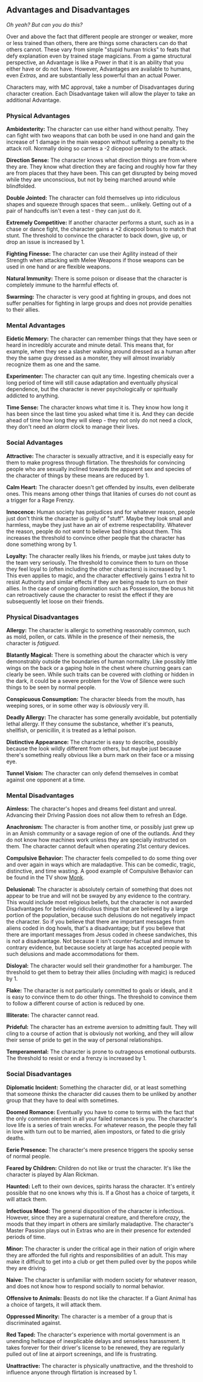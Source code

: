 ## Advantages and Disadvantages
_Oh yeah? But can you do this?_

Over and above the fact that different people are stronger or weaker, more or less trained than others, there are things some characters can do that others cannot. These vary from simple "stupid human tricks" to feats that defy explanation even by trained stage magicians. From a game structural perspective, an Advantage is like a Power in that it is an ability that you either have or do not have. However, Advantages are available to humans, even _Extras_, and are substantially less powerful than an actual Power.

Characters may, with MC approval, take a number of Disadvantages during character creation. Each Disadvantage taken will allow the player to take an additional Advantage.

### Physical Advantages

**Ambidexterity:** The character can use either hand without penalty. They can fight with two weapons that can both be used in one hand and gain the increase of 1 damage in the main weapon without suffering a penalty to the attack roll. Normally doing so carries a -2 dicepool penalty to the attack.

**Direction Sense:** The character knows what direction things are from where they are. They know what direction they are facing and roughly how far they are from places that they have been. This can get disrupted by being moved while they are unconscious, but not by being marched around while blindfolded.

**Double Jointed:** The character can fold themselves up into ridiculous shapes and squeeze through spaces that seem... unlikely. Getting out of a pair of handcuffs isn't even a test - they can just do it.

**Extremely Competitive:** If another character performs a stunt, such as in a chase or dance fight, the character gains a +2 dicepool bonus to match that stunt. The threshold to convince the character to back down, give up, or drop an issue is increased by 1.

**Fighting Finesse:** The character can use their Agility instead of their Strength when attacking with Melee Weapons if those weapons can be used in one hand or are flexible weapons.

**Natural Immunity:** There is some poison or disease that the character is completely immune to the harmful effects of.

**Swarming:** The character is very good at fighting in groups, and does not suffer penalties for fighting in large groups and does not provide penalties to their allies.

### Mental Advantages

**Eidetic Memory:** The character can remember things that they have seen or heard in incredibly accurate and minute detail. This means that, for example, when they see a slasher walking around dressed as a human after they the same guy dressed as a monster, they will almost invariably recognize them as one and the same.

**Experimenter:** The character can quit any time. Ingesting chemicals over a long period of time will still cause adaptation and eventually physical dependence, but the character is never psychologically or spiritually addicted to anything.

**Time Sense:** The character knows what time it is. They know how long it has been since the last time you asked what time it is. And they can decide ahead of time how long they will sleep - they not only do not need a clock, they don't need an _alarm_ clock to manage their lives.

### Social Advantages

**Attractive:** The character is sexually attractive, and it is especially easy for them to make progress through flirtation. The thresholds for convincing people who are sexually inclined towards the apparent sex and species of the character of things by these means are reduced by 1.

**Calm Heart:** The character doesn't get offended by insults, even deliberate ones. This means among other things that litanies of curses do not count as a trigger for a Rage Frenzy.

**Innocence:** Human society has prejudices and for whatever reason, people just don't think the character is guilty of "stuff". Maybe they look small and harmless, maybe they just have an air of extreme respectability. Whatever the reason, people do not _want_ to believe bad things about them. This increases the threshold to convince other people that the character has done something wrong by 1.

**Loyalty:** The character really likes his friends, or maybe just takes duty to the team very seriously. The threshold to convince them to turn on those they feel loyal to (often including the other characters) is increased by 1. This even applies to magic, and the character effectively gains 1 extra hit to resist Authority and similar effects if they are being made to turn on their allies. In the case of ongoing domination such as Possession, the bonus hit can retroactively cause the character to resist the effect if they are subsequently let loose on their friends.

### Physical Disadvantages

**Allergy:** The character is allergic to something reasonably common, such as mold, pollen, or cats. While in the presence of their nemesis, the character is _fatigued_.

**Blatantly Magical:** There is something about the character which is very demonstrably outside the boundaries of human normality. Like possibly little wings on the back or a gaping hole in the chest where churning gears can clearly be seen. While such traits can be covered with clothing or hidden in the dark, it could be a severe problem for the Vow of Silence were such things to be seen by normal people.

**Conspicuous Consumption:** The character bleeds from the mouth, has weeping sores, or in some other way is _obviously_ very ill.

**Deadly Allergy:** The character has some generally avoidable, but potentially lethal allergy. If they consume the substance, whether it's peanuts, shellfish, or penicillin, it is treated as a lethal poison.

**Distinctive Appearance:** The character is easy to describe, possibly because the look wildly different from others, but maybe just because there's something really obvious like a burn mark on their face or a missing eye.

**Tunnel Vision:** The character can only defend themselves in combat against one opponent at a time.

### Mental Disadvantages

**Aimless:** The character's hopes and dreams feel distant and unreal. Advancing their Driving Passion does not allow them to refresh an Edge.

**Anachronism:** The character is from another time, or possibly just grew up in an Amish community or a savage region of one of the outlands. And they do not know how machines work unless they are specially instructed on them. The character cannot default when operating 21st century devices.

**Compulsive Behavior:** The character feels compelled to do some thing over and over again in ways which are maladaptive. This can be comedic, tragic, distinctive, and time wasting. A good example of Compulsive Behavior can be found in the TV show [Monk](https://en.wikipedia.org/wiki/Monk_(TV_series)).

**Delusional:** The character is absolutely certain of something that does not appear to be true and will not be swayed by any evidence to the contrary. This would include most religious beliefs, but the character is not awarded Disadvantages for believing ridiculous things that are believed by a large portion of the population, because such delusions do not negatively impact the character. So if you believe that there are important messages from aliens coded in dog howls, that's a disadvantage; but if you believe that there are important messages from Jesus coded in cheese sandwiches, this is _not_ a disadvantage. Not because it isn't counter-factual and immune to contrary evidence, but because society at large has accepted people with such delusions and made accommodations for them.

**Disloyal:** The character would sell their grandmother for a hamburger. The threshold to get them to betray their allies (including with magic) is reduced by 1.

**Flake:** The character is not particularly committed to goals or ideals, and it is easy to convince them to do other things. The threshold to convince them to follow a different course of action is reduced by one.

**Illiterate:** The character cannot read.

**Prideful:** The character has an extreme aversion to admitting fault. They will cling to a course of action that is obviously not working, and they will allow their sense of pride to get in the way of personal relationships.

**Temperamental:** The character is prone to outrageous emotional outbursts. The threshold to resist or end a frenzy is increased by 1.

### Social Disadvantages

**Diplomatic Incident:** Something the character did, or at least something that someone _thinks_ the character did causes them to be unliked by another group that they have to deal with sometimes.

**Doomed Romance:** Eventually you have to come to terms with the fact that the only common element in all your failed romances is you. The character's love life is a series of train wrecks. For whatever reason, the people they fall in love with turn out to be married, alien impostors, or fated to die grisly deaths.

**Eerie Presence:** The character's mere presence triggers the spooky sense of normal people.

**Feared by Children:** Children do not like or trust the character. It's like the character is played by Alan Rickman.

**Haunted:** Left to their own devices, spirits harass the character. It's entirely possible that no one knows why this is. If a Ghost has a choice of targets, it will attack them.

**Infectious Mood:** The general disposition of the character is infectious. However, since they are a supernatural creature, and therefore _crazy_, the moods that they impart in others are similarly maladaptive. The character's Master Passion plays out in Extras who are in their presence for extended periods of time.

**Minor:** The character is under the critical age in their nation of origin where they are afforded the full rights and responsibilities of an adult. This may make it difficult to get into a club or get them pulled over by the popos while they are driving.

**Naive:** The character is unfamiliar with modern society for whatever reason, and does not know how to respond socially to normal behavior.

**Offensive to Animals:** Beasts do not like the character. If a Giant Animal has a choice of targets, it will attack them.

**Oppressed Minority:** The character is a member of a group that is discriminated against.

**Red Taped:** The character's experience with mortal government is an unending hellscape of inexplicable delays and senseless harassment. It takes forever for their driver's license to be renewed, they are regularly pulled out of line at airport screenings, and life is frustrating.

**Unattractive:** The character is physically unattractive, and the threshold to influence anyone through flirtation is increased by 1.
